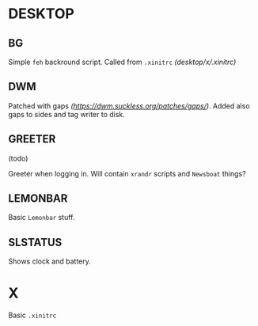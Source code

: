 # DESKTOP

## BG

Simple ```feh``` backround script. Called from ```.xinitrc``` *(desktop/x/.xinitrc)*

## DWM

Patched with gaps *(https://dwm.suckless.org/patches/gaps/)*. Added also gaps to sides and tag writer to disk.

## GREETER

(todo)

Greeter when logging in. Will contain ```xrandr``` scripts and ```Newsboat``` things?

## LEMONBAR

Basic ```Lemonbar``` stuff.

## SLSTATUS

Shows clock and battery.

# X

Basic ```.xinitrc```
